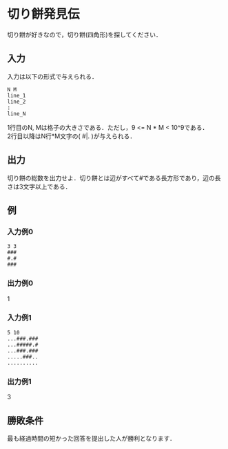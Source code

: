 # 切り餅発見伝
切り餅が好きなので，切り餅(四角形)を探してください．


## 入力
入力は以下の形式で与えられる．
```
N M
line_1
line_2
:
line_N
```
1行目のN, Mは格子の大きさである．ただし，9 <= N * M < 10^9である．  
2行目以降はN行*M文字の( #|. )が与えられる．  

## 出力
切り餅の総数を出力せよ．切り餅とは辺がすべて#である長方形であり，辺の長さは3文字以上である．

## 例

### 入力例0
```
3 3
###
#.#
###
```
### 出力例0
1

### 入力例1
```
5 10
...###.###
...#####.#
...###.###
.....###..
..........
```
### 出力例1
3

## 勝敗条件
最も経過時間の短かった回答を提出した人が勝利となります．
